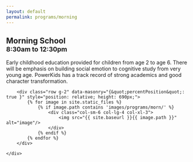 ```yaml
---
layout: default
permalink: programs/morning
---
```


<script src="https://unpkg.com/masonry-layout@4/dist/masonry.pkgd.min.js"></script>

<div class="p-3">
    <div class="container py-3 col-xl-10">
        <div class="mb-5" id="morning-desc">
            <h2>Morning School&nbsp;
                <br class="d-sm-none"><small class="text-muted">8:30am to 12:30pm</small>
            </h2>
            <p class="lead">
                Early childhood education provided for children from age 2 to age 6. There will be emphasis on building social emotion to cognitive study from very young age.  PowerKids has a track record of strong academics and good character transformation.
            </p>
        </div>

        <div class="row g-2" data-masonry="{&quot;percentPosition&quot;: true }" style="position: relative; height: 690px;">
            {% for image in site.static_files %}
                {% if image.path contains 'images/programs/morn/' %}
                    <div class="col-sm-6 col-lg-4 col-xl-3">
						<img src="{{ site.baseurl }}{{ image.path }}" alt="image"/>
					</div>
                {% endif %}
            {% endfor %}
        </div>

    </div>
</div>